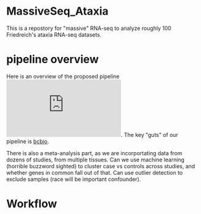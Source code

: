 # MassiveSeq_Ataxia

This is a repostory for "massive" RNA-seq to analyze roughly 100 Friedreich's ataxia RNA-seq datasets. 

# pipeline overview

Here is an overview of the proposed pipeline ![pipeline](https://github.com/NCBI-Hackathons/MassiveSeq/raw/master/MassiveSeq%20Flow%20Diagram%20v3.pdf). The key "guts" of our pipeline is [bcbio](https://bcbio-nextgen.readthedocs.io/en/latest/).

There is also a meta-analysis part, as we are incorportating data from dozens of studies, from multiple tissues. Can we use machine learning (horrible buzzword sighted) to cluster case vs controls across studies, and whether genes in common fall out of that. Can use outlier detection to exclude samples (race will be important confounder).
# Workflow
